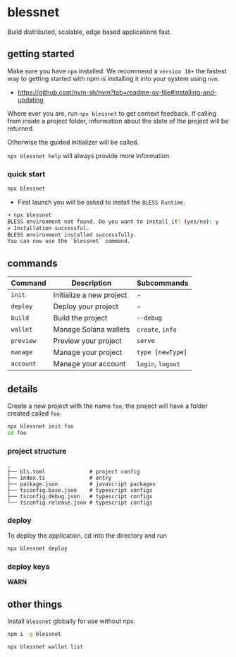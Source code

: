 # blessnet

Build distributed, scalable, edge based applications fast.

## getting started

Make sure you have `npm` installed. We recommend a `version 18+` the fastest way to getting started with npm is installing it into your system using `nvm`.

* <https://github.com/nvm-sh/nvm?tab=readme-ov-file#installing-and-updating>

Where ever you are, run `npx blessnet` to get context feedback. If calling from inside a project folder, information about the state of the project will be returned.

Otherwise the guided initializer will be called.

`npx blessnet help` will always provide more information.

### quick start

```bash
npx blessnet
```

* First launch you will be asked to install the `BLESS Runtime`.

```bash
➜ npx blessnet
BLESS environment not found. Do you want to install it? (yes/no): y
✔ Installation successful.
BLESS environment installed successfully.
You can now use the `blessnet` command.
```

## commands

| Command       | Description                             | Subcommands                     |
|---------------|-----------------------------------------|---------------------------------|
| `init`        | Initialize a new project                | -                               |
| `deploy`      | Deploy your project                     | -                               |
| `build`       | Build the project                       | `--debug`                       |
| `wallet`      | Manage Solana wallets                   | `create`, `info`                |
| `preview`     | Preview your project                    | `serve`                         |
| `manage`      | Manage your project                     | `type [newType]`                |
| `account`     | Manage your account                     | `login`, `logout`               |

## details

Create a new project with the name `foo`, the project will have a folder created called `foo`

```bash
npx blessnet init foo
cd foo
```

### project structure

```text
.
├── bls.toml              # project config
├── index.ts              # entry
├── package.json          # javascript packages
├── tsconfig.base.json    # typescript configs
├── tsconfig.debug.json   # typescript configs
└── tsconfig.release.json # typescript configs
```

### deploy

To deploy the application, cd into the directory and run

```bash
npx blessnet deploy
```

### deploy keys

**WARN**

## other things

Install `blessnet` globally for use without npx.

```bash
npm i -g blessnet
```

```bash
npx blessnet wallet list
```
